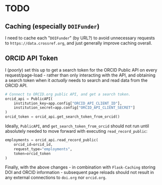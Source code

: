 # TODO

## Caching (especially `DOIFunder`)

I need to cache each "`DOIFunder`" (by URL?) to avoid unnecessary requests to
`https://data.crossref.org`, and just generally improve caching overall.

## ORCID API Token

I (_poorly_) set this up to get a search token for the ORCID Public API on every
request/page-load - rather than only interacting with the API, and obtaining a
search token when it _actually_ needs to search and read data from the ORCID API.

```py
# Connect to ORCID.org public API, and get a search token.
orcid_api = PublicAPI(
    institution_key=app.config["ORCID_API_CLIENT_ID"],
    institution_secret=app.config["ORCID_API_CLIENT_SECRET"]
)
orcid_token = orcid_api.get_search_token_from_orcid()
```

Ideally, `PublicAPI`, and `get_search_token_from_orcid` should not run until
absolutely needed to move forward with executing `read_record_public`:

```py
employments = orcid_api.read_record_public(
    orcid_id=orcid_id,
    request_type="employments",
    token=orcid_token
)
```

Finally, with the above changes - in combination with `Flask-Caching` storing
DOI and ORCID information - subsequent page reloads should not result in any
external connections to `doi.org` nor `orcid.org`.
